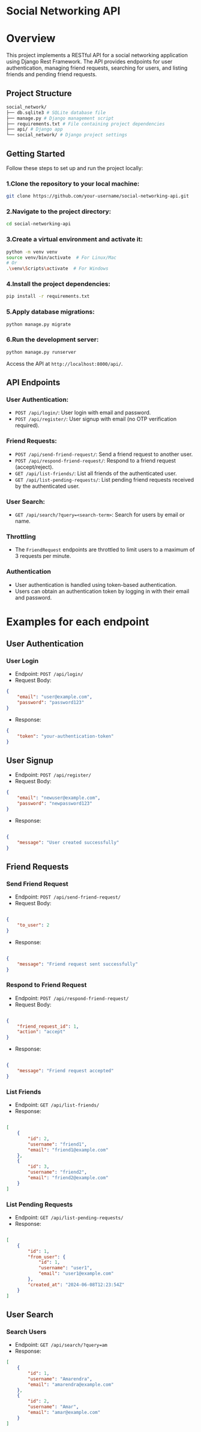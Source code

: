 # Social Networking API

# Overview
This project implements a RESTful API for a social networking application using Django Rest Framework. The API provides endpoints for user authentication, managing friend requests, searching for users, and listing friends and pending friend requests.

## Project Structure
```bash
social_network/
├── db.sqlite3 # SQLite database file
├── manage.py # Django management script
├── requirements.txt # File containing project dependencies
├── api/ # Django app
└── social_network/ # Django project settings
```
## Getting Started
Follow these steps to set up and run the project locally:

### 1.Clone the repository to your local machine:

```bash
git clone https://github.com/your-username/social-networking-api.git
```
### 2.Navigate to the project directory:
```bash
cd social-networking-api
```
### 3.Create a virtual environment and activate it:
```bash
python -m venv venv
source venv/bin/activate  # For Linux/Mac
# Or
.\venv\Scripts\activate  # For Windows
```
### 4.Install the project dependencies:
```bash
pip install -r requirements.txt
```
### 5.Apply database migrations:
```bash
python manage.py migrate
```
### 6.Run the development server:
```bash
python manage.py runserver
```
Access the API at `http://localhost:8000/api/`.


## API Endpoints
### User Authentication:
* `POST /api/login/`: User login with email and password.
* `POST /api/register/`: User signup with email (no OTP verification required).
### Friend Requests:
* `POST /api/send-friend-request/`: Send a friend request to another user.
* `POST /api/respond-friend-request/`: Respond to a friend request (accept/reject).
* `GET /api/list-friends/`: List all friends of the authenticated user.
* `GET /api/list-pending-requests/`: List pending friend requests received by the authenticated user.
### User Search:
* `GET /api/search/?query=<search-term>`: Search for users by email or name.
### Throttling
* The `FriendRequest` endpoints are throttled to limit users to a maximum of 3 requests per minute.
### Authentication
* User authentication is handled using token-based authentication.
* Users can obtain an authentication token by logging in with their email and password.

# Examples for each endpoint

## User Authentication
### User Login
* Endpoint: `POST /api/login/`
* Request Body:
```json
{
    "email": "user@example.com",
    "password": "password123"
}
```
* Response:
```json
{
    "token": "your-authentication-token"
}
```
## User Signup
* Endpoint: `POST /api/register/`
* Request Body:
```json
{
    "email": "newuser@example.com",
    "password": "newpassword123"
}
```
* Response:
```json

{
    "message": "User created successfully"
}
```
## Friend Requests
### Send Friend Request
* Endpoint: `POST /api/send-friend-request/`
* Request Body:
```json

{
    "to_user": 2
}
```
* Response:
```json

{
    "message": "Friend request sent successfully"
}
```
### Respond to Friend Request
* Endpoint: `POST /api/respond-friend-request/`
* Request Body:
```json

{
    "friend_request_id": 1,
    "action": "accept"
}
```
* Response:
```json

{
    "message": "Friend request accepted"
}
```
### List Friends
* Endpoint: `GET /api/list-friends/`
* Response:
```json

[
    {
        "id": 2,
        "username": "friend1",
        "email": "friend1@example.com"
    },
    {
        "id": 3,
        "username": "friend2",
        "email": "friend2@example.com"
    }
]
```
### List Pending Requests
* Endpoint: `GET /api/list-pending-requests/`
* Response:
```json

[
    {
        "id": 1,
        "from_user": {
            "id": 1,
            "username": "user1",
            "email": "user1@example.com"
        },
        "created_at": "2024-06-08T12:23:54Z"
    }
]
```
## User Search
### Search Users
* Endpoint: `GET /api/search/?query=am`
* Response:
```json
[
    {
        "id": 1,
        "username": "Amarendra",
        "email": "amarendra@example.com"
    },
    {
        "id": 2,
        "username": "Amar",
        "email": "amar@example.com"
    }
]
```
